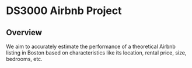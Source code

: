# DS3000 Airbnb Project

## Overview
We aim to accurately estimate the performance of a theoretical Airbnb listing in Boston based on characteristics like its location, rental price, size, bedrooms, etc.